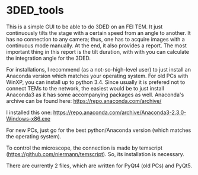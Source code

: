 # 3DED_tools
This is a simple GUI to be able to do 3DED on an FEI TEM. It just continuously tilts the stage with a certain speed from an angle to another. It has no connection to any camera; thus, one has to acquire images with a continuous mode manually. At the end, it also provides a report. The most important thing in this report is the tilt duration, with with you can calculate the integration angle for the 3DED.

For installations, I recommend (as a not-so-high-level user) to just install an Anaconda version which matches your operating system. For old PCs with WinXP, you can install up to python 3.4. Since usually it is prefered not to connect TEMs to the network, the easiest would be to just install Anaconda3 as it has some accompanying packages as well. Anaconda's archive can be found here:
https://repo.anaconda.com/archive/

I installed this one: https://repo.anaconda.com/archive/Anaconda3-2.3.0-Windows-x86.exe

For new PCs, just go for the best python/Anaconda version (which matches the operating system).

To control the microscope, the connection is made by temscript (https://github.com/niermann/temscript). So, its installation is necessary.

There are currently 2 files, which are written for PyQt4 (old PCs) and PyQt5.
